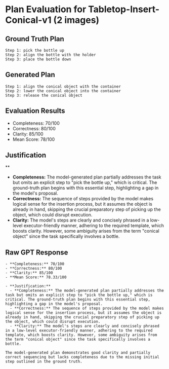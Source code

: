 # Plan Evaluation for Tabletop-Insert-Conical-v1 (2 images)

## Ground Truth Plan
```
Step 1: pick the bottle up 
Step 2: align the bottle with the holder
Step 3: place the bottle down
```

## Generated Plan
```
Step 1: align the conical object with the container
Step 2: lower the conical object into the container
Step 3: release the conical object
```

## Evaluation Results
- Completeness: 70/100
- Correctness: 80/100
- Clarity: 85/100
- Mean Score: 78/100

## Justification
**  
  - **Completeness:** The model-generated plan partially addresses the task but omits an explicit step to "pick the bottle up," which is critical. The ground-truth plan begins with this essential step, highlighting a gap in the model's proposal.  
  - **Correctness:** The sequence of steps provided by the model makes logical sense for the insertion process, but it assumes the object is already in hand, skipping the crucial preparatory step of picking up the object, which could disrupt execution.  
  - **Clarity:** The model's steps are clearly and concisely phrased in a low-level executor-friendly manner, adhering to the required template, which boosts clarity. However, some ambiguity arises from the term "conical object" since the task specifically involves a bottle.

## Raw GPT Response
```
- **Completeness:** 70/100  
- **Correctness:** 80/100  
- **Clarity:** 85/100  
- **Mean Score:** 78.33/100  

- **Justification:**  
  - **Completeness:** The model-generated plan partially addresses the task but omits an explicit step to "pick the bottle up," which is critical. The ground-truth plan begins with this essential step, highlighting a gap in the model's proposal.  
  - **Correctness:** The sequence of steps provided by the model makes logical sense for the insertion process, but it assumes the object is already in hand, skipping the crucial preparatory step of picking up the object, which could disrupt execution.  
  - **Clarity:** The model's steps are clearly and concisely phrased in a low-level executor-friendly manner, adhering to the required template, which boosts clarity. However, some ambiguity arises from the term "conical object" since the task specifically involves a bottle.  

The model-generated plan demonstrates good clarity and partially correct sequencing but lacks completeness due to the missing initial step outlined in the ground truth.
```
